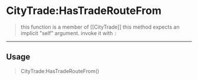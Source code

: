 # CityTrade:HasTradeRouteFrom
> this function is a member of [[CityTrade]]
> this method expects an implicit "self" argument. invoke it with `:`
-----
## Usage
> CityTrade:HasTradeRouteFrom()
